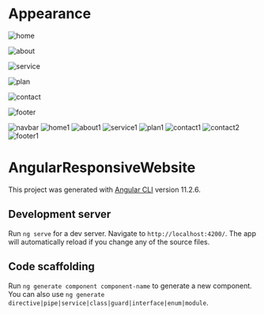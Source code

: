 # Appearance

![home](https://user-images.githubusercontent.com/63346368/117680637-058b9800-b1ba-11eb-9601-043294aa4b63.png)

![about](https://user-images.githubusercontent.com/63346368/117680689-120ff080-b1ba-11eb-9f54-a1b81a754d9a.png)

![service](https://user-images.githubusercontent.com/63346368/117680796-2b18a180-b1ba-11eb-994a-aa9cf9ce886f.png)

![plan](https://user-images.githubusercontent.com/63346368/117680807-2e139200-b1ba-11eb-83c9-92070cd8db07.png)

![contact](https://user-images.githubusercontent.com/63346368/117680837-3370dc80-b1ba-11eb-9927-61bfe1348566.png)

![footer](https://user-images.githubusercontent.com/63346368/117680862-3a97ea80-b1ba-11eb-86d5-100284e0469b.png)

![navbar](https://user-images.githubusercontent.com/63346368/117682107-69fb2700-b1bb-11eb-8fcd-2bad35ea631b.png) ![home1](https://user-images.githubusercontent.com/63346368/117682022-56e85700-b1bb-11eb-98f1-9a8ebb51120e.png) ![about1](https://user-images.githubusercontent.com/63346368/117682070-5fd92880-b1bb-11eb-9f6c-0cd75c37311c.png) ![service1](https://user-images.githubusercontent.com/63346368/117682147-71223500-b1bb-11eb-8835-4e92f3465e62.png) ![plan1](https://user-images.githubusercontent.com/63346368/117682175-77b0ac80-b1bb-11eb-87e8-7792d85b64ba.png) ![contact1](https://user-images.githubusercontent.com/63346368/117682225-839c6e80-b1bb-11eb-8e6a-240e92b0a5f2.png) ![contact2](https://user-images.githubusercontent.com/63346368/117682315-99aa2f00-b1bb-11eb-99b3-abfe13c03dc5.png) ![footer1](https://user-images.githubusercontent.com/63346368/117682262-8ac37c80-b1bb-11eb-9f72-fa31499b3969.png)

# AngularResponsiveWebsite

This project was generated with [Angular CLI](https://github.com/angular/angular-cli) version 11.2.6.

## Development server

Run `ng serve` for a dev server. Navigate to `http://localhost:4200/`. The app will automatically reload if you change any of the source files.

## Code scaffolding

Run `ng generate component component-name` to generate a new component. You can also use `ng generate directive|pipe|service|class|guard|interface|enum|module`.
